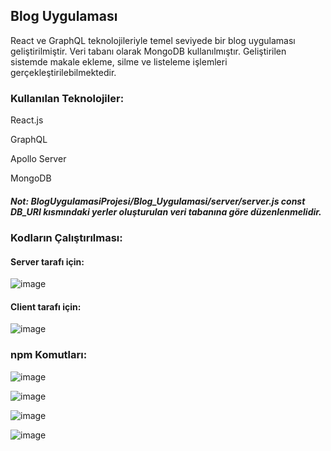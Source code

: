 ## Blog Uygulaması

React ve GraphQL teknolojileriyle temel seviyede bir blog uygulaması geliştirilmiştir. Veri tabanı olarak MongoDB kullanılmıştır. Geliştirilen sistemde makale ekleme, silme ve listeleme işlemleri gerçekleştirilebilmektedir.

### Kullanılan Teknolojiler:
React.js

GraphQL

Apollo Server

MongoDB 


##### Not: BlogUygulamasiProjesi/Blog_Uygulamasi/server/server.js const DB_URI kısmındaki yerler oluşturulan veri tabanına göre düzenlenmelidir.
### Kodların Çalıştırılması:
#### Server tarafı için:
![image](https://user-images.githubusercontent.com/61666423/216785024-253d9f36-2b5f-424a-a8e5-b79de7240c77.png)


#### Client tarafı için:
![image](https://user-images.githubusercontent.com/61666423/216785052-615a2de6-a3b9-41fc-8fd0-f16d7b3b71f4.png)

### npm Komutları:
![image](https://user-images.githubusercontent.com/61666423/216785742-2f81c2f8-56b9-466b-bf72-e5f6f1d65830.png)

![image](https://user-images.githubusercontent.com/61666423/216785777-3dcf4c66-749d-48b4-8612-37baab0075eb.png)

![image](https://user-images.githubusercontent.com/61666423/216785802-c641bccb-2be7-400b-b648-8b5d7aca8926.png)

![image](https://user-images.githubusercontent.com/61666423/216785882-7b6adb96-c4d9-4212-b94c-25b639afbc4e.png)








 

